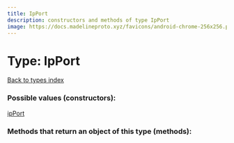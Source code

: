 ```yaml
---
title: IpPort
description: constructors and methods of type IpPort
image: https://docs.madelineproto.xyz/favicons/android-chrome-256x256.png
---
```

# Type: IpPort  
[Back to types index](index.md)



### Possible values (constructors):

[ipPort](../constructors/ipPort.md)  



### Methods that return an object of this type (methods):



